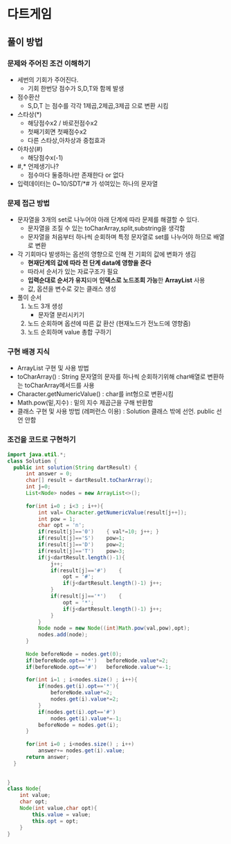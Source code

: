 # 다트게임
## 풀이 방법
### 문제와 주어진 조건 이해하기
- 세번의 기회가 주어진다.
    - 기회 한번당 점수가 S,D,T와 함께 발생
- 점수환산
    - S,D,T 는 점수를 각각 1제곱,2제곱,3제곱 으로 변환 시킴
- 스타상(*)
    - 해당점수x2 / 바로전점수x2
    - 첫째기회면 첫째점수x2
    - 다른 스타상,아차상과 중첩효과
- 아차상(#)
    - 해당점수x(-1)
- #,* 언제생기나?
    - 점수마다 둘중하나만 존재한다 or 없다    
- 입력데이터는 0~10/SDT/*# 가 섞여있는 하나의 문자열

### 문제 접근 방법
- 문자열을 3개의 set로 나누어야 아래 단계에 따라 문제를 해결할 수 있다.
    - 문자열을 조질 수 있는 toCharArray,split,substring을 생각함
    - 문자열을 처음부터 하나씩 순회하며 특정 문자열로 set를 나누어야 하므로 배열로 변환
- 각 기회마다 발생하는 옵션의 영향으로 인해 전 기회의 값에 변화가 생김
    - **현재단계의 값에 따라 전 단계 data에 영향을 준다**
    - 따라서 순서가 있는 자료구조가 필요
    - **입력순대로 순서가 유지**되며 **인덱스로 노드조회 가능**한 **ArrayList** 사용
    - 값, 옵션을 변수로 갖는 클래스 생성
- 풀이 순서    
    1. 노드 3개 생성
        - 문자열 분리시키기
    2. 노드 순회하며 옵션에 따른 값 환산 (현재노드가 전노드에 영향줌)
    3. 노드 순회하며 value 총합 구하기 


### 구현 배경 지식
- ArrayList 구현 및 사용 방법 
- toCharArray() : String 문자열의 문자를 하나씩 순회하기위해 char배열로 변환하는 toCharArray메서드를 사용
- Character.getNumericValue() : char를 int형으로 변환시킴
- Math.pow(밑,지수) : 밑의 지수 제곱근을 구해 반환함 
- 클래스 구현 및 사용 방법 (레퍼런스 이용) : Solution 클래스 밖에 선언. public 선언 안함

### 조건을 코드로 구현하기
```java
import java.util.*;
class Solution {
  public int solution(String dartResult) {
      int answer = 0;
      char[] result = dartResult.toCharArray();
      int j=0;
      List<Node> nodes = new ArrayList<>();
      
      for(int i=0 ; i<3 ; i++){
          int val= Character.getNumericValue(result[j++]);
          int pow = 1;
          char opt = 'n';
          if(result[j]=='0')    { val*=10; j++; }
          if(result[j]=='S')    pow=1;
          if(result[j]=='D')    pow=2;
          if(result[j]=='T')    pow=3;
          if(j<dartResult.length()-1){
              j++;
              if(result[j]=='#')    {
                  opt = '#';
                  if(j<dartResult.length()-1) j++;
              }
              if(result[j]=='*')    {
                  opt = '*';
                  if(j<dartResult.length()-1) j++;
              }
          }    
          Node node = new Node((int)Math.pow(val,pow),opt);
          nodes.add(node);
      }
      
      Node beforeNode = nodes.get(0);
      if(beforeNode.opt=='*')   beforeNode.value*=2;
      if(beforeNode.opt=='#')   beforeNode.value*=-1;
      
      for(int i=1 ; i<nodes.size() ; i++){
          if(nodes.get(i).opt=='*'){
              beforeNode.value*=2;
              nodes.get(i).value*=2;
          }
          if(nodes.get(i).opt=='#')
              nodes.get(i).value*=-1;
          beforeNode = nodes.get(i);
      }
      
      for(int i=0 ; i<nodes.size() ; i++)
          answer+= nodes.get(i).value;
      return answer;
  }

    
}
class Node{
    int value;
    char opt;
    Node(int value,char opt){
        this.value = value;
        this.opt = opt;
    }
}
```